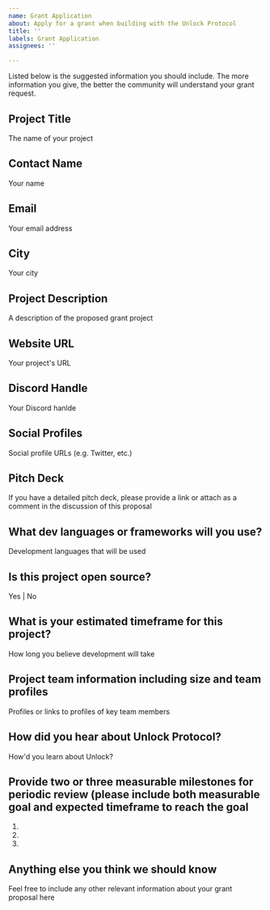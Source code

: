 ```yaml
---
name: Grant Application
about: Apply for a grant when building with the Unlock Protocol
title: ''
labels: Grant Application
assignees: ''

---
```


Listed below is the suggested information you should include. The more information you give, the better the community will understand your grant request.


## Project Title

The name of your project

## Contact Name

Your name

## Email

Your email address

## City

Your city

## Project Description

A description of the proposed grant project

## Website URL

Your project's URL

## Discord Handle

Your Discord hanlde

## Social Profiles

Social profile URLs (e.g. Twitter, etc.)

## Pitch Deck

If you have a detailed pitch deck, please provide a link or attach as a comment in the discussion of this proposal

## What dev languages or frameworks will you use?

Development languages that will be used

## Is this project open source?

Yes | No

## What is your estimated timeframe for this project?

How long you believe development will take

## Project team information including size and team profiles

Profiles or links to profiles of key team members

## How did you hear about Unlock Protocol?

How'd you learn about Unlock?

## Provide two or three measurable milestones for periodic review (please include both measurable goal and expected timeframe to reach the goal

1.
2.
3.


## Anything else you think we should know

Feel free to include any other relevant information about your grant proposal here

